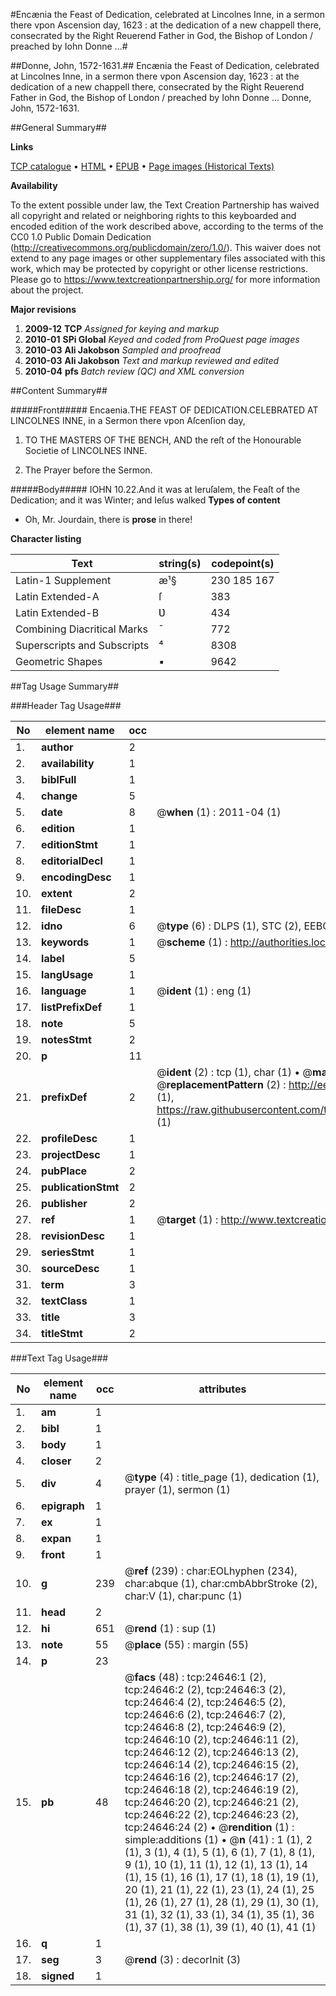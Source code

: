 #Encænia the Feast of Dedication, celebrated at Lincolnes Inne, in a sermon there vpon Ascension day, 1623 : at the dedication of a new chappell there, consecrated by the Right Reuerend Father in God, the Bishop of London / preached by Iohn Donne ...#

##Donne, John, 1572-1631.##
Encænia the Feast of Dedication, celebrated at Lincolnes Inne, in a sermon there vpon Ascension day, 1623 : at the dedication of a new chappell there, consecrated by the Right Reuerend Father in God, the Bishop of London / preached by Iohn Donne ...
Donne, John, 1572-1631.

##General Summary##

**Links**

[TCP catalogue](http://www.ota.ox.ac.uk/tcp/)  • 
[HTML](http://tei.it.ox.ac.uk/tcp/Texts-HTML/free/A20/A20638.html)  • 
[EPUB](http://tei.it.ox.ac.uk/tcp/Texts-EPUB/free/A20/A20638.epub) • 
[Page images (Historical Texts)](https://historicaltexts.jisc.ac.uk/eebo-21498332e)

**Availability**

To the extent possible under law, the Text Creation Partnership has waived all copyright and related or neighboring rights to this keyboarded and encoded edition of the work described above, according to the terms of the CC0 1.0 Public Domain Dedication (http://creativecommons.org/publicdomain/zero/1.0/). This waiver does not extend to any page images or other supplementary files associated with this work, which may be protected by copyright or other license restrictions. Please go to https://www.textcreationpartnership.org/ for more information about the project.

**Major revisions**

1. __2009-12__ __TCP__ *Assigned for keying and markup*
1. __2010-01__ __SPi Global__ *Keyed and coded from ProQuest page images*
1. __2010-03__ __Ali Jakobson__ *Sampled and proofread*
1. __2010-03__ __Ali Jakobson__ *Text and markup reviewed and edited*
1. __2010-04__ __pfs__ *Batch review (QC) and XML conversion*

##Content Summary##

#####Front#####
Encaenia.THE FEAST OF DEDICATION.CELEBRATED AT LINCOLNES INNE, in a Sermon there vpon Aſcenſion day,
1. TO THE MASTERS OF THE BENCH, AND the reſt of the Honourable Societie of LINCOLNES INNE.

1. The Prayer before the Sermon.

#####Body#####
IOHN 10.22.And it was at Ieruſalem, the Feaſt of the Dedication; and it was Winter; and Ieſus walked
**Types of content**

  * Oh, Mr. Jourdain, there is **prose** in there!

**Character listing**


|Text|string(s)|codepoint(s)|
|---|---|---|
|Latin-1 Supplement|æ¹§|230 185 167|
|Latin Extended-A|ſ|383|
|Latin Extended-B|Ʋ|434|
|Combining             Diacritical Marks|̄|772|
|Superscripts             and Subscripts|⁴|8308|
|Geometric Shapes|▪|9642|

##Tag Usage Summary##

###Header Tag Usage###

|No|element name|occ|attributes|
|---|---|---|---|
|1.|__author__|2||
|2.|__availability__|1||
|3.|__biblFull__|1||
|4.|__change__|5||
|5.|__date__|8| @__when__ (1) : 2011-04 (1)|
|6.|__edition__|1||
|7.|__editionStmt__|1||
|8.|__editorialDecl__|1||
|9.|__encodingDesc__|1||
|10.|__extent__|2||
|11.|__fileDesc__|1||
|12.|__idno__|6| @__type__ (6) : DLPS (1), STC (2), EEBO-CITATION (1), OCLC (1), VID (1)|
|13.|__keywords__|1| @__scheme__ (1) : http://authorities.loc.gov/ (1)|
|14.|__label__|5||
|15.|__langUsage__|1||
|16.|__language__|1| @__ident__ (1) : eng (1)|
|17.|__listPrefixDef__|1||
|18.|__note__|5||
|19.|__notesStmt__|2||
|20.|__p__|11||
|21.|__prefixDef__|2| @__ident__ (2) : tcp (1), char (1)  •  @__matchPattern__ (2) : ([0-9\-]+):([0-9IVX]+) (1), (.+) (1)  •  @__replacementPattern__ (2) : http://eebo.chadwyck.com/downloadtiff?vid=$1&page=$2 (1), https://raw.githubusercontent.com/textcreationpartnership/Texts/master/tcpchars.xml#$1 (1)|
|22.|__profileDesc__|1||
|23.|__projectDesc__|1||
|24.|__pubPlace__|2||
|25.|__publicationStmt__|2||
|26.|__publisher__|2||
|27.|__ref__|1| @__target__ (1) : http://www.textcreationpartnership.org/docs/. (1)|
|28.|__revisionDesc__|1||
|29.|__seriesStmt__|1||
|30.|__sourceDesc__|1||
|31.|__term__|3||
|32.|__textClass__|1||
|33.|__title__|3||
|34.|__titleStmt__|2||


###Text Tag Usage###

|No|element name|occ|attributes|
|---|---|---|---|
|1.|__am__|1||
|2.|__bibl__|1||
|3.|__body__|1||
|4.|__closer__|2||
|5.|__div__|4| @__type__ (4) : title_page (1), dedication (1), prayer (1), sermon (1)|
|6.|__epigraph__|1||
|7.|__ex__|1||
|8.|__expan__|1||
|9.|__front__|1||
|10.|__g__|239| @__ref__ (239) : char:EOLhyphen (234), char:abque (1), char:cmbAbbrStroke (2), char:V (1), char:punc (1)|
|11.|__head__|2||
|12.|__hi__|651| @__rend__ (1) : sup (1)|
|13.|__note__|55| @__place__ (55) : margin (55)|
|14.|__p__|23||
|15.|__pb__|48| @__facs__ (48) : tcp:24646:1 (2), tcp:24646:2 (2), tcp:24646:3 (2), tcp:24646:4 (2), tcp:24646:5 (2), tcp:24646:6 (2), tcp:24646:7 (2), tcp:24646:8 (2), tcp:24646:9 (2), tcp:24646:10 (2), tcp:24646:11 (2), tcp:24646:12 (2), tcp:24646:13 (2), tcp:24646:14 (2), tcp:24646:15 (2), tcp:24646:16 (2), tcp:24646:17 (2), tcp:24646:18 (2), tcp:24646:19 (2), tcp:24646:20 (2), tcp:24646:21 (2), tcp:24646:22 (2), tcp:24646:23 (2), tcp:24646:24 (2)  •  @__rendition__ (1) : simple:additions (1)  •  @__n__ (41) : 1 (1), 2 (1), 3 (1), 4 (1), 5 (1), 6 (1), 7 (1), 8 (1), 9 (1), 10 (1), 11 (1), 12 (1), 13 (1), 14 (1), 15 (1), 16 (1), 17 (1), 18 (1), 19 (1), 20 (1), 21 (1), 22 (1), 23 (1), 24 (1), 25 (1), 26 (1), 27 (1), 28 (1), 29 (1), 30 (1), 31 (1), 32 (1), 33 (1), 34 (1), 35 (1), 36 (1), 37 (1), 38 (1), 39 (1), 40 (1), 41 (1)|
|16.|__q__|1||
|17.|__seg__|3| @__rend__ (3) : decorInit (3)|
|18.|__signed__|1||

